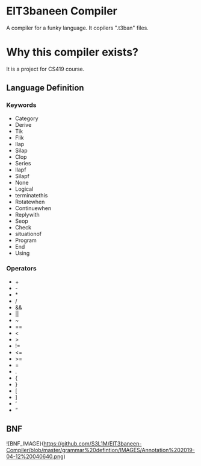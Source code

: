 # ElT3baneen Compiler
A compiler for a funky language. It copilers ".t3ban" files.
# Why this compiler exists?
It is a project for CS419 course.

## Language Definition
### Keywords
- Category
- Derive
- Tik
- Flik
- Ilap
- Silap
- Clop
- Series
- Ilapf
- Silapf
- None
- Logical
- terminatethis
- Rotatewhen
- Continuewhen
- Replywith
- Seop
- Check
- situationof
- Program	
- End
- Using
### Operators
- \+
- \-
- \*
- /
- &&
- ||
- ~
- ==
- <
- \>
- !=
- <=
- \>=
- =
- .
- {
- }
- [
- ]
- ‘
- “

## BNF
![BNF_IMAGE}(https://github.com/S3L1M/ElT3baneen-Compiler/blob/master/grammar%20defintion/IMAGES/Annotation%202019-04-12%20040640.png)
